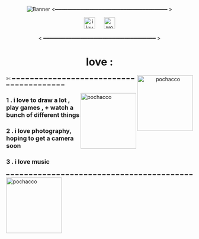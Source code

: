 <div align="center">


![Banner](https://i.pinimg.com/564x/f3/9a/48/f39a4832d2a8ad813f2eb85def1b7e29.jpg)
<━━━━━━━━━━━━━━━━━━━━━━━━━━━━━━━━━━━━ >



<img src="https://media.tenor.com/ciqxq8YRHcYAAAAi/neon-genesis-evangelion-rei-ayanami.gif" alt="i love evangelion" height="30" />
<!-- "margin-right: whatever;" -->
<span>&nbsp;&nbsp;&nbsp;&nbsp;</span>  
<img src="https://cdn.donmai.us/original/60/0b/600bd2c5780aef5781992f0baa4e8fd8.gif" alt="woah dude" height="30" />

< ━━━━━━━━━━━━━━━━━━━━━━━━━━━━━━━━━━━━ >
# love :
<img hight="100" width="150" alt="pochacco" align="right" src="https://www.gifcen.com/wp-content/uploads/2024/03/pochacco-gif-3.gif">

<div align="left">

✄ ━ ━ ━ ━ ━ ━ ━ ━ ━ ━ ━ ━ ━ ━ ━ ━ ━ ━ ━ ━ ━ ━ ━ ━ ━ ━ ━ ━ ━ ━ ━ ━ ━ ━ ━ ━ ━ ━ ━ ━

<img hight="100" width="150" alt="pochacco" align="right" src="https://i.pinimg.com/originals/57/2f/bf/572fbf507afa542c48e10b122d0b5cca.gif">


### 1 . i love to draw a lot , play games , + watch a bunch of different things
### 2 . i love photography, hoping to get a camera soon
### 3 . i love music

━ ━ ━ ━ ━ ━ ━ ━ ━ ━ ━ ━ ━ ━ ━ ━ ━ ━ ━ ━ ━ ━ ━ ━ ━ ━ ━ ━ ━ ━ ━ ━ ━ ━ ━ ━ ━ ━ ━ ━ ━
<img hight="100" width="150" alt="pochacco" align="center" src="https://i.pinimg.com/originals/37/0b/a2/370ba26f3a57ef92d99867f3bfb52482.gif">


